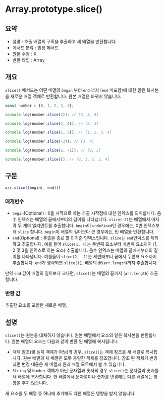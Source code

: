 # Array.prototype.slice()

## 요약

- 설명 : 호출 배열의 구획을 추출하고 새 배열을 반환합니다.
- 메서드 분류 : 범용 메서드
- 원본 수정 : X
- 반환 타입 : Array

## 개요

`slice()` 메서드는 어떤 배열의 `begin` 부터 `end` 까지 (`end` 미포함)에 대한 얕은 복사본을 새로운 배열 객체로 반환합니다. 원본 배열은 바뀌지 않습니다.

```js
const number = [0, 1, 2, 3, 4];

console.log(number.slice(2)); // [2, 3, 4]

console.log(number.slice(2, 4)); // [2, 3]

console.log(number.slice(1, 5)); // [1, 2, 3, 4]

console.log(number.slice(-2)); // [3, 4]

console.log(number.slice(2, -1)); // [2, 3]

console.log(number.slice()); // [0, 1, 2, 3, 4]
```

## 구문

```js
arr.slice([begin[, end]])
```

### 매개변수

- `begin`(Optional) : 0을 시작으로 하는 추출 시작점에 대한 인덱스를 의미합니다. 음수 인덱스는 배열의 끝에서부터의 길이를 나타냅니다. `slice(-2)`는 배열에서 마지막 두 개의 엘리먼트를 추출합니다. `begin`이 `undefined`인 경우에는, 0번 인덱스부터 `slice` 합니다. `begin`이 배열의 길이보다 큰 경우에는, 빈 배열을 반환합니다.
- `end`(Optional) : 추출을 종료 할 0 기준 인덱스입니다. `slice`는 `end`인덱스를 제외하고 추출합니다. 예를 들어 `slice(1, 4)`는 두번째 요소부터 네번째 요소까지 (1, 2 및 3을 인덱스로 하는 요소) 추출합니다. 음수 인덱스는 배열의 끝에서부터의 길이를 나타냅니다. 예를들어 `slice(2, -1)`는 세번째부터 끝에서 두번째 요소까지 추출합니다. `end`가 생략되면 `slice()`는 배열의 끝(`arr.length`)까지 추출합니다.

만약 `end` 값이 배열의 길이보다 크다면, `slice()`는 배열의 끝까지 (`arr.length`) 추출합니다.

### 반환 값

추출한 요소를 포함한 새로운 배열.

## 설명

`slice()`는 원본을 대체하지 않습니다. 원본 배열에서 요소의 얕은 복사본을 반환합니다. 원본 배열의 요소는 다음과 같이 반환 된 배열에 복사됩니다.

- 객체 참조(및 실제 객체가 아님)의 경우, `slice()`는 객체 참조를 새 배열로 복사합니다. 원본 배열과 새 배열은 모두 동일한 객체를 참조합니다. 참조 된 객체가 변경되면 변경 내용은 새 배열과 원래 배열 모두에서 볼 수 있습니다.
- `String` 및 `Number` 객체가 아닌 문자열과 숫자의 경우 `slice()`는 문자열과 숫자를 새 배열에 복사합니다. 한 배열에서 문자열이나 숫자를 변경해도 다른 배열에는 영향을 주지 않습니다.

새 요소를 두 배열 중 하나에 추가해도 다른 배열은 영향을 받지 않습니다.